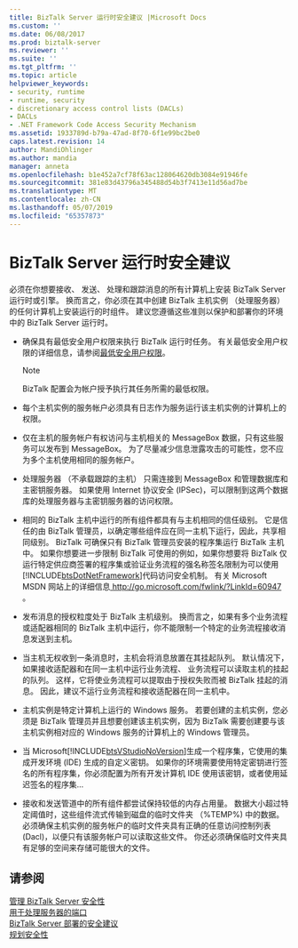 ```yaml
---
title: BizTalk Server 运行时安全建议 |Microsoft Docs
ms.custom: ''
ms.date: 06/08/2017
ms.prod: biztalk-server
ms.reviewer: ''
ms.suite: ''
ms.tgt_pltfrm: ''
ms.topic: article
helpviewer_keywords:
- security, runtime
- runtime, security
- discretionary access control lists (DACLs)
- DACLs
- .NET Framework Code Access Security Mechanism
ms.assetid: 1933789d-b79a-47ad-8f70-6f1e99bc2be0
caps.latest.revision: 14
author: MandiOhlinger
ms.author: mandia
manager: anneta
ms.openlocfilehash: b1e452a7cf78f63ac128064620db3084e91946fe
ms.sourcegitcommit: 381e83d43796a345488d54b3f7413e11d56ad7be
ms.translationtype: MT
ms.contentlocale: zh-CN
ms.lasthandoff: 05/07/2019
ms.locfileid: "65357873"
---
```

# <a name="biztalk-server-runtime-security-recommendations"></a>BizTalk Server 运行时安全建议
必须在你想要接收、 发送、 处理和跟踪消息的所有计算机上安装 BizTalk Server 运行时或引擎。 换而言之，你必须在其中创建 BizTalk 主机实例 （处理服务器） 的任何计算机上安装运行的时组件。 建议您遵循这些准则以保护和部署你的环境中的 BizTalk Server 运行时。  
  
- 确保具有最低安全用户权限来执行 BizTalk 运行时任务。 有关最低安全用户权限的详细信息，请参阅[最低安全用户权限](../core/minimum-security-user-rights.md)。  
  
  > [!NOTE]
  >  BizTalk 配置会为帐户授予执行其任务所需的最低权限。  
  
- 每个主机实例的服务帐户必须具有日志作为服务运行该主机实例的计算机上的权限。  
  
- 仅在主机的服务帐户有权访问与主机相关的 MessageBox 数据，只有这些服务可以发布到 MessageBox。 为了尽量减少信息泄露攻击的可能性，您不应为多个主机使用相同的服务帐户。  
  
- 处理服务器 （不承载跟踪的主机） 只需连接到 MessageBox 和管理数据库和主密钥服务器。 如果使用 Internet 协议安全 (IPSec)，可以限制到这两个数据库的处理服务器与主密钥服务器的访问权限。  
  
- 相同的 BizTalk 主机中运行的所有组件都具有与主机相同的信任级别。 它是信任的由 BizTalk 管理员，以确定哪些组件应在同一主机下运行，因此，共享相同级别。 BizTalk 可确保只有 BizTalk 管理员安装的程序集运行 BizTalk 主机中。 如果你想要进一步限制 BizTalk 可使用的例如，如果你想要将 BizTalk 仅运行特定供应商签署的程序集或验证业务流程的强名称签名限制为可以使用[!INCLUDE[btsDotNetFramework](../includes/btsdotnetframework-md.md)]代码访问安全机制。 有关 Microsoft MSDN 网站上的详细信息[ http://go.microsoft.com/fwlink/?LinkId=60947 ](http://go.microsoft.com/fwlink/?LinkId=60947)。  
  
- 发布消息的授权粒度处于 BizTalk 主机级别。 换而言之，如果有多个业务流程或适配器相同的 BizTalk 主机中运行，你不能限制一个特定的业务流程接收消息发送到主机。  
  
- 当主机无权收到一条消息时，主机会将消息放置在其挂起队列。 默认情况下，如果接收适配器和在同一主机中运行业务流程、 业务流程可以读取主机的挂起的队列。 这样，它将使业务流程可以提取由于授权失败而被 BizTalk 挂起的消息。 因此，建议不运行业务流程和接收适配器在同一主机中。  
  
- 主机实例是特定计算机上运行的 Windows 服务。 若要创建的主机实例，您必须是 BizTalk 管理员并且想要创建该主机实例，因为 BizTalk 需要创建要与该主机实例相对应的 Windows 服务的计算机上的 Windows 管理员。  
  
- 当 Microsoft[!INCLUDE[btsVStudioNoVersion](../includes/btsvstudionoversion-md.md)]生成一个程序集，它使用的集成开发环境 (IDE) 生成的自定义密钥。 如果你的环境需要使用特定密钥进行签名的所有程序集，你必须配置为所有开发计算机 IDE 使用该密钥，或者使用延迟签名的程序集...  
  
- 接收和发送管道中的所有组件都尝试保持较低的内存占用量。 数据大小超过特定阈值时，这些组件流式传输到磁盘的临时文件夹 （%TEMP%) 中的数据。 必须确保主机实例的服务帐户的临时文件夹具有正确的任意访问控制列表 (Dacl)，以便只有该服务帐户可以读取这些文件。 你还必须确保临时文件夹具有足够的空间来存储可能很大的文件。  
  
## <a name="see-also"></a>请参阅  
 [管理 BizTalk Server 安全性](../core/managing-biztalk-server-security.md)   
 [用于处理服务器的端口](../core/ports-for-the-processing-servers.md)   
 [BizTalk Server 部署的安全建议](../core/security-recommendations-for-a-biztalk-server-deployment.md)   
 [规划安全性](../core/planning-for-security.md)